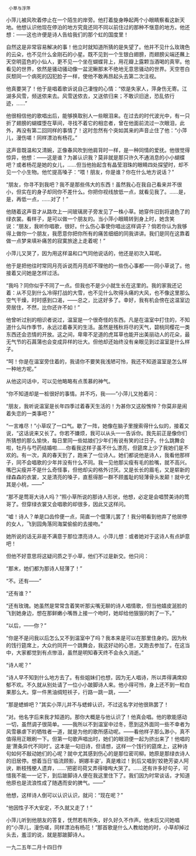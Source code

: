      小草与浮萍 

   小萍儿被风吹着停止在一个陌生的岸旁。他打着旋身睁起两个小眼睛察看这新天地。他想认识他现在停泊的地方究竟还同不同以前住过的那种不惬意的地方。他还想：——这也许便是诗人告给我们的那个虹的国度里！

   自然这是非常容易解决的事！他立时就知道所猜的是失望了。他并不见什么玫瑰色的云朵，也不见什么金刚石的小星。既不见到一个生银白翅膀，而翅膀尖端还蘸上天空明蓝色的小仙人，更不见一个坐在蝴蝶背上，用花瓣上露颗当酒喝的真宰。他看见的世界，依然是骚动骚动像一盆泥鳅那末不绝地无意思骚动的世界。天空苍白灰颓同一个病死的囚犯脸子一样，使他不敢再昂起头去第二次注视。

   他真要哭了！他于是唱着歌诉说自己凄惶的心情：“侬是失家人，萍身伤无寄。江湖多风雪，频送侬来去。风雪送侬去，又送侬归来；不敢识旧途，恐乱侬行迹，……” 

   他很相信他的歌唱出后，能够换取别人一些眼泪来。在过去的时代波光中，有一只折了翅膀的蝴蝶堕在草间，寻找不着它的相恋者，曾在他面前流过一次眼泪，此外，再没有第二回同样的事情了！这时忽然有个突如其来的声音止住了他：“小萍儿，漫伤嗟！同样漂泊有杨花。” 

   这声音既温和又清婉，正像春风吹到他肩背时一样，是一种同情的爱抚。他很觉得惊异，他想：——这是谁？为甚认识我？莫非就是那只许久不通消息的小小蝴蝶吧？或者杨花是她的女儿，……但当他抬起含有晶莹泪珠的眼睛四处探望时，却不见一个小生物。他忙提高嗓子：“喂！朋友，你是谁？你在什么地方说话？” 

   “朋友，你寻不到我吧？我不是那些伟大的东西！虽然我心在我自己看来并不很小，但实在的身子却同你不差什么。你把你视线放低一点，就看见我了。……是，是，再低一点，……对了！” 

   他随着这声音才从路坎上一间玻璃房子旁发见了一株小草。她穿件旧到将退色了的绿衣裳。看样子，是可以做一个朋友的。当小萍小眼睛转到身上时，她含笑说：“朋友，我听你唱歌，很好。什么伤心事使你唱出这样调子？倘若你认为我够得上做你一个朋友，我愿意你把你所有的痛苦细细的同我讲讲。我们是同在这靠着做一点梦来填补痛苦的寂寞旅途上走着呢！” 

   小萍儿又哭了，因为用这样温和口气同他说话的，他还是初次入耳呢。 

   他于是把他往时常同月亮诉说而月亮却不理他的一些伤心事都一一同小草说了。他接着又问她是怎样过活。 

   “我吗？同你似乎不同了一点。但我也不是少小就生长在这里的。我的家我还记着：从不见到什么冷得打战的大雪，也不见什么吹得头痛的大风，也不像这里那么空气干燥，时时感到口渴，——总之，比这好多了。幸好，我有机会傍在这温室边旁居住，不然，比你还许不如！” 

   他曾听过别的相识者说过，温室是一个很奇怪的东西。凡是在温室中打住的，不知道什么叫作季节，永远过着春天的生活。虽然是残秋将尽的天气，碧桃同樱花一类东西还会恣情的开放。这之间，卑卑不足道的虎耳草也能开出美丽动人的花朵，最无气节的石菖蒲也会变成异样的壮大。但他却还始终没有亲眼见到过温室是什么样子。

   “呵！你是在温室旁住着的，我请你不要笑我浅陋可怜，我还不知道温室是怎么样一种地方呢。” 

   从他这问话中，可以见他略略有点羡慕的神气。 

   “你不知道却是一桩很好的事情。并不巧，我——”小萍儿又抢着问： 

   “朋友，我听说温室是长年四季过着春天生活的！为甚你又这般憔悴？你莫非是闹着失恋的一类事吧？” 

   “一言难尽！”小草叹了一口气。歇了一阵，她像在脑子里搜索得什么似的，接着又说，“这话说来又长了。你若不嫌烦，我可以从头一一告诉你。我先前正是像你们所猜想的那么愉快，每日里同一些姑娘们少年们有说有笑的过日子。什么跳舞会啦，牡丹与芍药结婚啦……你看我这样子虽不什么漂亮，但筵席上少了我她们是不欢的。有一次，真的春天到了，跑来了一位诗人。她们都说他是诗人，我看他那样子，同不会唱歌的少年并没有什么不同。我一见他那尖瘦有毛的脸嘴，就不高兴。嘴巴尖瘦并不是什么奇怪事，但他却尖的格外讨厌。又是长长的眉毛，又是崭新的绿森森的衣裳，又是清亮的嗓子，直惹得那一群不顾羞耻的轻薄骨头发颠！就中尤其是小桃，——” 

   “那不是莺哥大诗人吗？”照小草所说的那诗人形状，他想，必定是会唱赞美诗的莺哥了。但穿绿衣裳又会唱歌的却很多，因此又这样问。 

   “嘘！诗人？单是口齿伶便一点，简直一个儇薄儿罢了！我分明看到他弃了他居停的女人，飞到园角落同海棠偷偷的去接吻。” 

   她所说的话无非是不满意于那位漂亮诗人。小萍儿想：或者她对于这诗人有点妒意吧！ 

   但他不好意思将这疑问质之于小草，他们不过是新交。他只问： 

   “那末，她们都为那诗人轻薄了！” 

   “不。还有——” 

   “还有谁？” 

   “还有玫瑰。她虽然是常常含着笑听那尖嘴无聊的诗人唱情歌，但当他嬉皮涎脸的飞到她身边，想在那鲜嫩小嘴唇上接一个吻时，她却给他狠狠的刺了一下。” 

   “以后，——你？” 

   “你是不是问我以后怎么又不到温室中了吗？我本来是可以在那里住身的。因为秋的饯行筵席上，大众约同开一个跳舞会，我这好动的心思，又跑去参加了。在这当中，大家都觉到有点惨沮，虽然是明知春天终不会永久消逝。” 

   “诗人呢？” 

   “诗人早不知到什么地方去了。有些姐妹们也想，因为无人唱诗，所以弄得满席抑郁不欢。不久就从别处请了一位小小跛脚诗人来。他小得可怜，身上还不到一粒白果那么大。穿一件黑油绸短袄子，行路一跳一跳，——” 

   “那是蟋蟀吧？”其实小萍儿并不与蟋蟀认识，不过这名字对他很熟罢了！ 

   “对。他名字后来我才知道的。那你大概是与他认识了！他真会唱。他的歌能感动一切，虽然调子很简单。——我所以不到温室中过冬，愿到这外面同一些不幸者为风雪暴虐下的牺牲者一道，就是为他的歌所感动呢。——看他样子那么渺小，真不值得用正眼刷一下。但第一句歌声唱出时，她们的眼泪便一起为挤出来了！他唱的是‘萧条异代不同时’。这本是一句旧诗，但请想，这样一个饯行的筵席上，这种诗句如何不敲动她们的心呢？就中尤其感到伤心的是那位密司柳。她原是那绿衣诗人的旧居停。想着当日‘临流顾影，婀娜丰姿’，真是难过！到后又唱到‘姣艳芳姿人阿谀，断枝残梗人遗弃，……’把密司荷又弄得嚎啕大哭了。……还有许多好句子，可惜我不能一一记下，到后跛脚诗人便在我这里住下了。我们因为时常谈话，才知道他原也是流浪性成了随遇而安的脾气。——” 

   他想，这样诗人倒可以认识认识，就问：“现在呢？” 

   “他因性子不大安定，不久就又走了！” 

   小萍儿听到他朋友的答复，怃然若有所失，好久好久不作声。他末后又问她唱的“小萍儿，漫伤嗟，同样漂泊有杨花！”那首歌是什么人教给她的时，小草却掉过头去，羞涩的说，就是那跛脚诗人。

   一九二五年二月十四日作 

